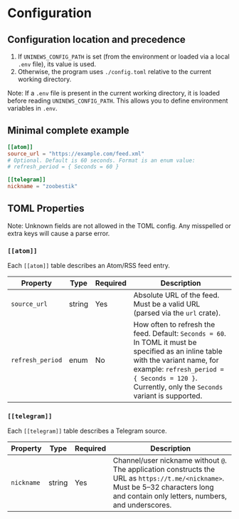 # Configuration

## Configuration location and precedence

1. If `UNINEWS_CONFIG_PATH` is set (from the environment or loaded via a local `.env` file), its value is used.
2. Otherwise, the program uses `./config.toml` relative to the current working directory.

Note: If a `.env` file is present in the current working directory, it is loaded before reading `UNINEWS_CONFIG_PATH`. This allows you to define environment variables in `.env`. 

## Minimal complete example

```toml
[[atom]]
source_url = "https://example.com/feed.xml"
# Optional. Default is 60 seconds. Format is an enum value:
# refresh_period = { Seconds = 60 }

[[telegram]]
nickname = "zoobestik"
```

## TOML Properties

Note: Unknown fields are not allowed in the TOML config. Any misspelled or extra keys will cause a parse error.

### `[[atom]]`

Each `[[atom]]` table describes an Atom/RSS feed entry.

| Property         | Type   | Required | Description                                                                                                                                                                                                                                |
|------------------|--------|----------|--------------------------------------------------------------------------------------------------------------------------------------------------------------------------------------------------------------------------------------------|
| `source_url`     | string | Yes      | Absolute URL of the feed. Must be a valid URL (parsed via the `url` crate).                                                                                                                                                                |
| `refresh_period` | enum   | No       | How often to refresh the feed. Default: `Seconds = 60`.<br/> In TOML it must be specified as an inline table with the variant name, for example: `refresh_period = { Seconds = 120 }`. Currently, only the `Seconds` variant is supported. |

### `[[telegram]]`

Each `[[telegram]]` table describes a Telegram source.

| Property   | Type   | Required | Description                                                                                                                                                                          |
|------------|--------|----------|--------------------------------------------------------------------------------------------------------------------------------------------------------------------------------------|
| `nickname` | string | Yes      | Channel/user nickname without `@`. The application constructs the URL as `https://t.me/<nickname>`. Must be 5–32 characters long and contain only letters, numbers, and underscores. |
